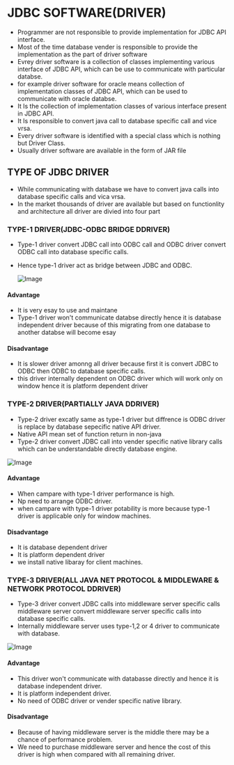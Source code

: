 # JDBC SOFTWARE(DRIVER)
- Programmer are not responsible to provide implementation for JDBC API interface.
- Most of the time database vender is responsible to provide the implementation as the part of driver software
- Evrey driver software is a collection of classes implementing various interface of JDBC API, which can be use to communicate with particular databse.
- for example driver software for oracle means collection of implementation classes of JDBC API, which can be used to communicate with oracle databse.
- It Is the collection of implementation classes of various interface present in JDBC API.
- It Is responsible to convert java call to database specific call and vice vrsa.
- Every driver software  is identified with a special class which is nothing but Driver Class.
- Usually driver software are available in the form of JAR file

## TYPE OF JDBC DRIVER  
- While communicating with database we have to convert java calls into database specific calls and vica vrsa.
- In the market thousands of driver are available but based on functionlity and architecture all driver are divied into four part

### TYPE-1 DRIVER(JDBC-ODBC BRIDGE DDRIVER) 
- Type-1 driver convert JDBC call into ODBC call and ODBC driver convert ODBC call into database specific calls.
- Hence type-1 driver act as bridge between JDBC and ODBC.


  ![Image](https://github.com/user-attachments/assets/b1b02e79-8496-4443-a52e-4a619bd6f7ee)

#### Advantage 
- It is very esay to use and maintane
- Type-1 driver won't communicate databse directly hence it is database independent driver because of this migrating from one database to another databse will become esay

#### Disadvantage 
- It is slower driver amonng all driver because first it is convert JDBC to ODBC then ODBC to database specific calls.
- this driver internally dependent on ODBC driver which will work only on window hence it is platform dependent driver


### TYPE-2 DRIVER(PARTIALLY JAVA DDRIVER)
- Type-2 driver excatly same as type-1 driver but diffrence is ODBC driver is replace by database sepecific native API driver.
- Native API mean set of function return in non-java
- Type-2 driver convert JDBC call into vender specific native library calls which can be understandable directly database engine.

![Image](https://github.com/user-attachments/assets/73381a23-98a6-46a6-81f5-708a81d24ad3)

#### Advantage 
- When campare with type-1 driver performance is high.
- Np need to arrange ODBC driver.
- when campare with type-1 driver potability is more because type-1 driver is applicable only for window machines.

#### Disadvantage 
- It is database dependent driver
- It is platform dependent driver
- we install native libaray for client machines.

### TYPE-3 DRIVER(ALL JAVA NET PROTOCOL & MIDDLEWARE & NETWORK PROTOCOL DDRIVER)
- Type-3 driver convert JDBC calls into middleware server specific calls middleware server convert middleware server specific calls into database specific calls.
- Internally middleware server uses type-1,2 or 4 driver to communicate with database.

![Image](https://github.com/user-attachments/assets/b0a0f1aa-561b-41e0-8656-6f0ad4b1df93)

#### Advantage 
- This driver won't communicate with databasse directly and hence it is database independent driver.
- It is platform independent driver.
- No need of ODBC driver or vender specific native library.

#### Disadvantage
- Because of having middleware server is the middle there may be a chance of performance problem.
- We need to purchase middleware server and hence the cost of this driver is high when compared with all remaining driver.
